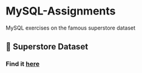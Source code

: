 # MySQL-Assignments
MySQL exercises on the famous superstore dataset

## :bank: Superstore Dataset

### Find it [here](https://github.com/soopertramp/MySQL-Assignments/tree/main/Dataset)


<a href="https://github.com/soopertramp/MySQL-Assignments/blob/main/dataset-cover.jpg">
